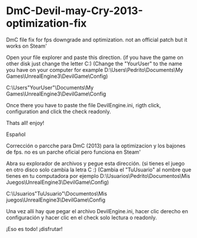 # DmC-Devil-may-Cry-2013-optimization-fix
DmC file fix for fps downgrade and optimization. not an official patch but it works on Steam'

Open your file explorer and paste this direction.
(if you have the game on other disk just change the letter C:)
(Change the "YourUser" to the name you have on your computer for example D:\Users\Pedrito\Documents\My Games\UnrealEngine3\DevilGame\Config)

C:\Users\"YourUser"\Documents\My Games\UnrealEngine3\DevilGame\Config

Once there you have to paste the file DevilEngine.ini, rigth click, configuration and click the check readonly.

Thats all! enjoy! 


Español

Corrección o parcche para  DmC (2013) para la optimizacion y los bajones de fps. no es un parche oficial pero funciona en Steam'

Abra su explorador de archivos y pegue esta dirección.
(si tienes el juego en otro disco solo cambia la letra C :)
(Cambia el "TuUsuario" al nombre que tienes en tu computadora por ejemplo D:\Usuarios\Pedrito\Documentos\Mis Juegos\UnrealEngine3\DevilGame\Config)

C:\Usuarios\"TuUsuario"\Documentos\Mis juegos\UnrealEngine3\DevilGame\Config

Una vez allí hay que pegar el archivo DevilEngine.ini, hacer clic derecho en configuración y hacer clic en el check solo lectura o readonly.

¡Eso es todo! ¡disfrutar!
